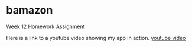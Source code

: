 # bamazon
Week 12 Homework Assignment

Here is a link to a youtube video showing my app in action. [youtube video](https://youtu.be/FBjSuxQrvKM?t=7s)
